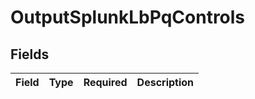 # OutputSplunkLbPqControls


## Fields

| Field       | Type        | Required    | Description |
| ----------- | ----------- | ----------- | ----------- |
